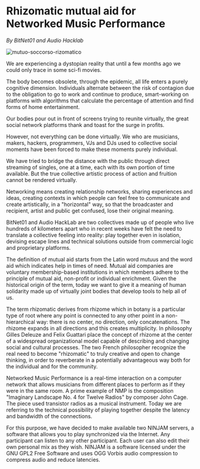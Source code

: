 # Rhizomatic mutual aid for Networked Music Performance
_By BitNet01 and Audio Hacklab_

![mutuo-soccorso-rizomatico](mutuo-soccorso-rizomatico.png)

We are experiencing a dystopian reality that until a few months ago we could only trace in some sci-fi movies.

The body becomes obsolete, through the epidemic, all life enters a purely cognitive dimension. Individuals alternate between the risk of contagion due to the obligation to go to work and continue to produce, smart-working on platforms with algorithms that calculate the percentage of attention and find forms of home entertainment.

Our bodies pour out in front of screens trying to reunite virtually, the great social network platforms thank and toast for the surge in profits.

However, not everything can be done virtually. We who are musicians, makers, hackers, programmers, VJs and DJs used to collective social moments have been forced to make these moments purely individual.

We have tried to bridge the distance with the public through direct streaming of singles, one at a time, each with its own portion of time available. But the true collective artistic process of action and fruition cannot be rendered virtually.

Networking means creating relationship networks, sharing experiences and ideas, creating contexts in which people can feel free to communicate and create artistically, in a "horizontal" way, so that the broadcaster and recipient, artist and public get confused, lose their original meaning.

BitNet01 and Audio HackLab are two collectives made up of people who live hundreds of kilometers apart who in recent weeks have felt the need to translate a collective feeling into reality: play together even in isolation, devising escape lines and technical solutions outside from commercial logic and proprietary platforms.

The definition of mutual aid starts from the Latin word mutuus and the word aid which indicates help in times of need. Mutual aid companies are voluntary membership-based institutions in which members adhere to the principle of mutual aid, non-profit or individual enrichment. Given the historical origin of the term, today we want to give it a meaning of human solidarity made up of virtually joint bodies that develop tools to help all of us.

The term rhizomatic derives from rhizome which in botany is a particular type of root where any point is connected to any other point in a non-hierarchical way: there is no center, no direction, only concatenations. The rhizome expands in all directions and this creates multiplicity. In philosophy Gilles Deleuze and Felix Guattari place the concept of rhizome at the center of a widespread organizational model capable of describing and changing social and cultural processes.
The two French philosopher recognize the real need to become "rhizomatic" to truly creative and open to change thinking, in order to reverberate in a potentially advantageous way both for the individual and for the community.

Networked Music Performance is a real-time interaction on a computer network that allows musicians from different places to perform as if they were in the same room. A prime example of NMP is the composition "Imaginary Landscape No. 4 for Twelve Radios" by composer John Cage. The piece used transistor radios as a musical instrument. Today we are referring to the technical possibility of playing together despite the latency and bandwidth of the connections.

For this purpose, we have decided to make available two NINJAM servers, a software that allows you to play synchronized via the Internet. Any participant can listen to any other participant. Each user can also edit their own personal mix as they wish. NINJAM is a software licensed under the GNU GPL2 Free Software and uses OGG Vorbis audio compression to compress audio and reduce latencies.
